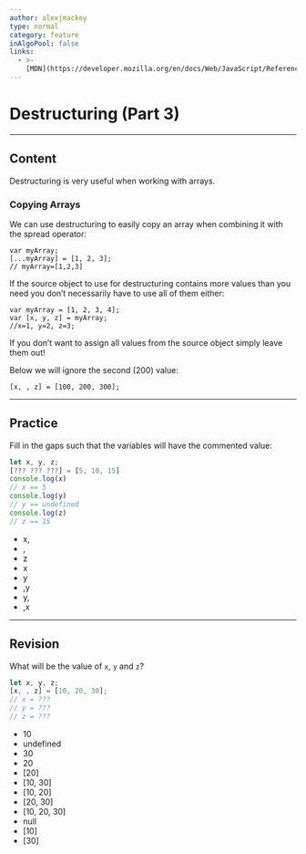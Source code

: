 ```yaml
---
author: alexjmackey
type: normal
category: feature
inAlgoPool: false
links:
  - >-
    [MDN](https://developer.mozilla.org/en/docs/Web/JavaScript/Reference/Operators/Destructuring_assignment){website}
---
```


# Destructuring (Part 3)


---

## Content

Destructuring is very useful when working with arrays.

### Copying Arrays

We can use destructuring to easily copy an array when combining it with the spread operator:

```plain-text
var myArray;
[...myArray] = [1, 2, 3];
// myArray=[1,2,3]
```

If the source object to use for destructuring contains more values than you need you don’t necessarily have to use all of them either:

```plain-text
var myArray = [1, 2, 3, 4];
var [x, y, z] = myArray;
//x=1, y=2, z=3;
```

If you don’t want to assign all values from the source object simply leave them out!

Below we will ignore the second (200) value:

```plain-text
[x, , z] = [100, 200, 300];
```


---

## Practice

Fill in the gaps such that the variables will have the commented value:

```javascript
let x, y, z;
[??? ??? ???] = [5, 10, 15]
console.log(x)
// x == 5
console.log(y)
// y == undefined
console.log(z)
// z == 15
```

- x,
- ,
- z
- x
- y
- ,y
- y,
- ,x


---

## Revision

What will be the value of `x`, `y` and `z`?

```javascript
let x, y, z;
[x, , z] = [10, 20, 30];
// x = ???
// y = ???
// z = ???
```

- 10
- undefined
- 30
- 20
- [20]
- [10, 30]
- [10, 20]
- [20, 30]
- [10, 20, 30]
- null
- [10]
- [30]
 
